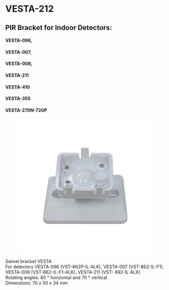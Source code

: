 # VESTA-212

## PIR Bracket for Indoor Detectors:

#### &#x20;VESTA-096,

#### VESTA-007,

#### VESTA-008,

#### VESTA-211

#### &#x20;VESTA-410

#### VESTA-355

#### &#x20;VESTA-270N-720P

<figure><img src=".gitbook/assets/image (1) (1) (1) (1) (1) (1) (1) (1) (1) (1) (1) (1) (1) (1) (1).png" alt=""><figcaption></figcaption></figure>

Swivel bracket VESTA
\
For detectors VESTA-096 (VST-862P-IL-ALK), VESTA-007 (VST-862-IL-F1), VESTA-008 (VST-862-IL-F1-ALK), VESTA-211 (VST- 892-IL ALK)
\
Rotating angles: 80 ° horizontal and 70 ° vertical
\
Dimensions: 70 x 50 x 34 mm
